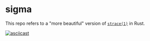 # sigma

This repo refers to a "more beautiful" version of [`strace(1)`](https://www.man7.org/linux/man-pages/man1/strace.1.html) in Rust.

[![asciicast](https://asciinema.org/a/yonqiGNpb4GXd80wf5xjsVWv0.svg)](https://asciinema.org/a/yonqiGNpb4GXd80wf5xjsVWv0)

